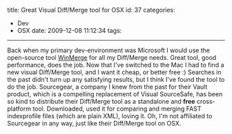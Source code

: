 title: Great Visual Diff/Merge tool for OSX
id: 37
categories:
  - Dev
  - OSX
date: 2009-12-08 11:12:34
tags:
---

Back when my primary dev-environment was Microsoft I would use the open-source tool [WinMerge](http://winmerge.org/) for all my Diff/Merge needs. Great tool, good performance, does the job.
Now that I've switched to the Mac I had to find a new visual Diff/Merge tool, and I want it cheap, or better free :)
Searches in the past didn't turn up any satisfying results, but I think I've found the tool to do the job. Sourcegear, a company I knew from the past for their Vault product, which is a compelling replacement of Visual SourceSafe, has been so kind to distribute their Diff/Merge tool as a standalone and **free** cross-platform tool.
Downloaded, used it for comparing and merging FAST indexprofile files (which are plain XML), loving it.
Oh, I'm not affiliated to Sourcegear in any way, just like their Diff/Merge tool on OSX.
